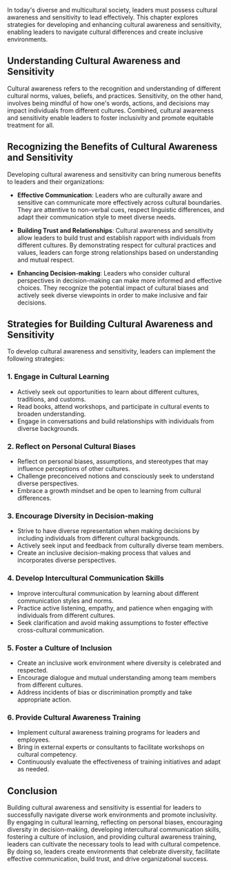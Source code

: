 
In today's diverse and multicultural society, leaders must possess cultural awareness and sensitivity to lead effectively. This chapter explores strategies for developing and enhancing cultural awareness and sensitivity, enabling leaders to navigate cultural differences and create inclusive environments.

Understanding Cultural Awareness and Sensitivity
------------------------------------------------

Cultural awareness refers to the recognition and understanding of different cultural norms, values, beliefs, and practices. Sensitivity, on the other hand, involves being mindful of how one's words, actions, and decisions may impact individuals from different cultures. Combined, cultural awareness and sensitivity enable leaders to foster inclusivity and promote equitable treatment for all.

Recognizing the Benefits of Cultural Awareness and Sensitivity
--------------------------------------------------------------

Developing cultural awareness and sensitivity can bring numerous benefits to leaders and their organizations:

* **Effective Communication**: Leaders who are culturally aware and sensitive can communicate more effectively across cultural boundaries. They are attentive to non-verbal cues, respect linguistic differences, and adapt their communication style to meet diverse needs.

* **Building Trust and Relationships**: Cultural awareness and sensitivity allow leaders to build trust and establish rapport with individuals from different cultures. By demonstrating respect for cultural practices and values, leaders can forge strong relationships based on understanding and mutual respect.

* **Enhancing Decision-making**: Leaders who consider cultural perspectives in decision-making can make more informed and effective choices. They recognize the potential impact of cultural biases and actively seek diverse viewpoints in order to make inclusive and fair decisions.

Strategies for Building Cultural Awareness and Sensitivity
----------------------------------------------------------

To develop cultural awareness and sensitivity, leaders can implement the following strategies:

### 1. Engage in Cultural Learning

* Actively seek out opportunities to learn about different cultures, traditions, and customs.
* Read books, attend workshops, and participate in cultural events to broaden understanding.
* Engage in conversations and build relationships with individuals from diverse backgrounds.

### 2. Reflect on Personal Cultural Biases

* Reflect on personal biases, assumptions, and stereotypes that may influence perceptions of other cultures.
* Challenge preconceived notions and consciously seek to understand diverse perspectives.
* Embrace a growth mindset and be open to learning from cultural differences.

### 3. Encourage Diversity in Decision-making

* Strive to have diverse representation when making decisions by including individuals from different cultural backgrounds.
* Actively seek input and feedback from culturally diverse team members.
* Create an inclusive decision-making process that values and incorporates diverse perspectives.

### 4. Develop Intercultural Communication Skills

* Improve intercultural communication by learning about different communication styles and norms.
* Practice active listening, empathy, and patience when engaging with individuals from different cultures.
* Seek clarification and avoid making assumptions to foster effective cross-cultural communication.

### 5. Foster a Culture of Inclusion

* Create an inclusive work environment where diversity is celebrated and respected.
* Encourage dialogue and mutual understanding among team members from different cultures.
* Address incidents of bias or discrimination promptly and take appropriate action.

### 6. Provide Cultural Awareness Training

* Implement cultural awareness training programs for leaders and employees.
* Bring in external experts or consultants to facilitate workshops on cultural competency.
* Continuously evaluate the effectiveness of training initiatives and adapt as needed.

Conclusion
----------

Building cultural awareness and sensitivity is essential for leaders to successfully navigate diverse work environments and promote inclusivity. By engaging in cultural learning, reflecting on personal biases, encouraging diversity in decision-making, developing intercultural communication skills, fostering a culture of inclusion, and providing cultural awareness training, leaders can cultivate the necessary tools to lead with cultural competence. By doing so, leaders create environments that celebrate diversity, facilitate effective communication, build trust, and drive organizational success.
